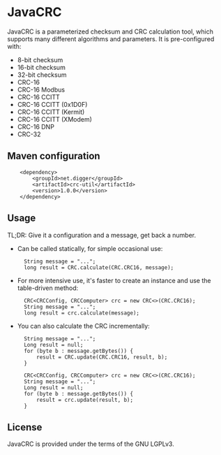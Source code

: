 # JavaCRC
JavaCRC is a parameterized checksum and CRC calculation tool, which supports
many different algorithms and parameters.  It is pre-configured with:

* 8-bit checksum
* 16-bit checksum
* 32-bit checksum
* CRC-16
* CRC-16 Modbus
* CRC-16 CCITT
* CRC-16 CCITT (0x1D0F)
* CRC-16 CCITT (Kermit)
* CRC-16 CCITT (XModem)
* CRC-16 DNP
* CRC-32

## Maven configuration

		<dependency>
			<groupId>net.digger</groupId>
			<artifactId>crc-util</artifactId>
			<version>1.0.0</version>
		</dependency>

## Usage
TL;DR: Give it a configuration and a message, get back a number.

* Can be called statically, for simple occasional use:

		String message = "...";
		long result = CRC.calculate(CRC.CRC16, message);

* For more intensive use, it's faster to create an instance and use the
table-driven method:

		CRC<CRCConfig, CRCComputer> crc = new CRC<>(CRC.CRC16);
		String message = "...";
		long result = crc.calculate(message);

* You can also calculate the CRC incrementally:

		String message = "...";
		Long result = null;
		for (byte b : message.getBytes()) {
			result = CRC.update(CRC.CRC16, result, b);
		}

		CRC<CRCConfig, CRCComputer> crc = new CRC<>(CRC.CRC16);
		String message = "...";
		Long result = null;
		for (byte b : message.getBytes()) {
			result = crc.update(result, b);
		}

## License
JavaCRC is provided under the terms of the GNU LGPLv3.
